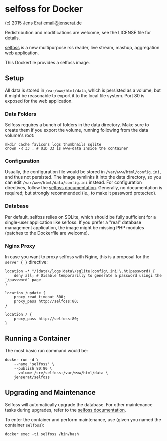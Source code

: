 # selfoss for Docker

(c) 2015 Jens Erat <email@jenserat.de>

Redistribution and modifications are welcome, see the LICENSE file for details.

[selfoss](http://selfoss.aditu.de/) is a new multipurpose rss reader, live stream, mashup, aggregation web application.

This Dockerfile provides a selfoss image.

## Setup

All data is stored in `/var/www/html/data`, which is persisted as a volume, but it might be reasonable to export it to the local file system. Port 80 is exposed for the web application.

### Data Folders

Selfoss requires a bunch of folders in the data directory. Make sure to create them if you export the volume, running following from the data volume's root:

    mkdir cache favicons logs thumbnails sqlite
    chown -R 33 . # UID 33 is www-data inside the container

### Configuration

Usually, the configuration file would be stored in `/var/www/html/config.ini`, and thus not persisted. The image symlinks it into the data directory, so you can edit `/var/www/html/data/config.ini` instead. For configuration directives, follow the [selfoss documentation](http://selfoss.aditu.de/#documentation). Generally, no documentation is required; but strongly recommended (ie., to make it password protected).

### Database

Per default, selfoss relies on SQLite, which should be fully sufficient for a single-user application like selfoss. If you prefer a "real" database management application, the image might be missing PHP modules (patches to the Dockerfile are welcome).

### Nginx Proxy

In case you want to proxy selfoss with Nginx, this is a proposal for the `server { }` directive:

    location ~* ^/(data\/logs|data\/sqlite|config\.ini|\.ht|password) {
        deny all; # Disable temporarilly to generate a password usingi the `/password` page
    }

    location /update {
        proxy_read_timeout 300;
        proxy_pass http://selfoss:80;
    }

    location / {
        proxy_pass http://selfoss:80;
    }


## Running a Container

The most basic run command would be:

    docker run -d \
    	--name 'selfoss' \
    	--publish 80:80 \
    	--volume /srv/selfoss:/var/www/html/data \
    	jenserat/selfoss

## Upgrading and Maintenance

Selfoss will automatically upgrade the database. For other maintenance tasks during upgrades, refer to the [selfoss documentation](http://selfoss.aditu.de/#documentation).

To enter the container and perform maintenance, use (given you named the container `selfoss`):

    docker exec -ti selfoss /bin/bash
